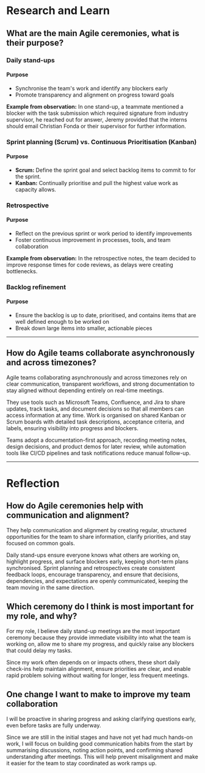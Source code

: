 # Research and Learn

## What are the main Agile ceremonies, what is their purpose?

### Daily stand-ups
#### Purpose
- Synchronise the team's work and identify any blockers early  
- Promote transparency and alignment on progress toward goals  

**Example from observation:** In one stand-up, a teammate mentioned a blocker with the task submission which required signature from industry supervisor, he reached out for answer, Jeremy provided that the interns should email Christian Fonda or their supervisor for further information.

### Sprint planning (Scrum) vs. Continuous Prioritisation (Kanban)
#### Purpose
- **Scrum:** Define the sprint goal and select backlog items to commit to for the sprint.  
- **Kanban:** Continually prioritise and pull the highest value work as capacity allows.  

### Retrospective
#### Purpose
- Reflect on the previous sprint or work period to identify improvements  
- Foster continuous improvement in processes, tools, and team collaboration  

**Example from observation:** In the retrospective notes, the team decided to improve response times for code reviews, as delays were creating bottlenecks.

### Backlog refinement
#### Purpose
- Ensure the backlog is up to date, prioritised, and contains items that are well defined enough to be worked on  
- Break down large items into smaller, actionable pieces  

---

## How do Agile teams collaborate asynchronously and across timezones?
Agile teams collaborating asynchronously and across timezones rely on clear communication, transparent workflows, and strong documentation to stay aligned without depending entirely on real-time meetings.  

They use tools such as Microsoft Teams, Confluence, and Jira to share updates, track tasks, and document decisions so that all members can access information at any time. Work is organised on shared Kanban or Scrum boards with detailed task descriptions, acceptance criteria, and labels, ensuring visibility into progress and blockers.  

Teams adopt a documentation-first approach, recording meeting notes, design decisions, and product demos for later review, while automation tools like CI/CD pipelines and task notifications reduce manual follow-up.  

---

# Reflection

## How do Agile ceremonies help with communication and alignment?
They help communication and alignment by creating regular, structured opportunities for the team to share information, clarify priorities, and stay focused on common goals.  

Daily stand-ups ensure everyone knows what others are working on, highlight progress, and surface blockers early, keeping short-term plans synchronised. Sprint planning and retrospectives create consistent feedback loops, encourage transparency, and ensure that decisions, dependencies, and expectations are openly communicated, keeping the team moving in the same direction.

## Which ceremony do I think is most important for my role, and why?
For my role, I believe daily stand-up meetings are the most important ceremony because they provide immediate visibility into what the team is working on, allow me to share my progress, and quickly raise any blockers that could delay my tasks.  

Since my work often depends on or impacts others, these short daily check-ins help maintain alignment, ensure priorities are clear, and enable rapid problem solving without waiting for longer, less frequent meetings.

## One change I want to make to improve my team collaboration
I will be proactive in sharing progress and asking clarifying questions early, even before tasks are fully underway.  

Since we are still in the initial stages and have not yet had much hands-on work, I will focus on building good communication habits from the start by summarising discussions, noting action points, and confirming shared understanding after meetings. This will help prevent misalignment and make it easier for the team to stay coordinated as work ramps up.
